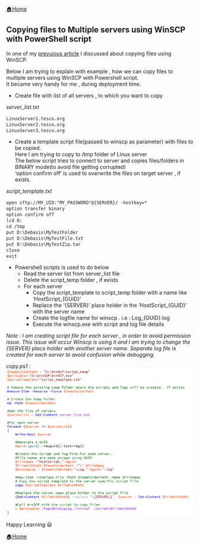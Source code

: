 [:house:Home](https://github.com/debbiswal/Articles)  

## Copying  files to Multiple servers using WinSCP with PowerShell script

In one of my [prevuious article]() I discussed about copying files using WinSCP.  

Below I am trying to explain with example , how we can copy files to multiple servers using WinSCP with Powershell script.  
It became very handy for me , during deployment time.  


* Create file with list of all servers , to which you want to copy  

*server_list.txt*   
```
LinuxServer1.tesco.org
LinuxServer2.tesco.org
LinuxServer3.tesco.org
```  

* Create a template script file(passed to winscp as parameter) with files to be copied.  
Here I am trying to copy to /tmp folder of Linux server  
The below script tries to connect to server and copies files/folders in BINARY mode(to avoid file getting corrupted)  
‘option confirm off’ is used to overwrite the files on target server , if exists.  

*script_template.txt*    
```
open sftp://MY_UID:"MY_PASSWORD"@{SERVER}/ -hostkey=*
option transfer binary
option confirm off
lcd D:
cd /tmp
put D:\Debasis\MyTestFolder
put D:\Debasis\MyTestFile.txt
put D:\Debasis\MyTestZip.tar
close
exit
```  

* Powershell scripts is used to do below  
  * Read the server list from server_list file  
  * Delete the script_temp folder , if exists  
  * For each server  
    * Copy the script_template to script_temp folder with a name like ‘HostScript_{GUID}’  
    * Replace the ‘{SERVER}’ place holder in the ‘HostScript_{GUID}’ with the server name  
    * Create the logfile name for winscp . i.e : Log_{GUID}.log  
    * Execute the winscp.exe with script and log file details  

*Note : I am creating script file for each server , in order to avoid permission issue. This issue will occur Winscp is using it and I am trying to change the {SERVER} place holder with another server name.
Separate log file is created for each server to avoid confusion while debugging.* 

*copy.ps1 :*    
![code](images/img1.png)  


Happy Learning :smiley:  

[:house:Home](https://github.com/debbiswal/Articles)
